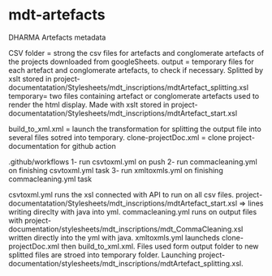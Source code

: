 # mdt-artefacts
DHARMA Artefacts metadata

CSV folder = strong the csv files for artefacts and conglomerate artefacts of the projects downloaded from googleSheets. 
output = temporary files for each artefact and conglomerate artefacts, to check if necessary. Splitted by xslt stored in project-documentatation/Stylesheets/mdt_inscriptions/mdtArtefact_splitting.xsl
temporary= two files containing artefact or conglomerate artefacts used to render the html display. Made with xslt stored in project-documentatation/Stylesheets/mdt_inscriptions/mdtArtefact_start.xsl

build_to_xml.xml = launch the transformation for splitting the output file into several files sotred into temporary.
clone-projectDoc.xml = clone project-documentation for github action

.github/workflows
1- run csvtoxml.yml on push
2- run commacleaning.yml on finishing csvtoxml.yml task
3- run xmltoxmls.yml on finishing commacleaning.yml task 

csvtoxml.yml runs the xsl connected with API to run on all csv files. project-documentatation/Stylesheets/mdt_inscriptions/mdtArtefact_start.xsl => lines writing direclty with java into yml. 
commacleaning.yml runs on output files with project-documentation/stylesheets/mdt_inscriptions/mdt_CommaCleaning.xsl written directly into the yml with java. 
xmltoxmls.yml launcheds clone-projectDoc.xml then build_to_xml.xml. Files used form output folder to new splitted files are stroed into temporary folder. Launching project-documentation/stylesheets/mdt_inscriptions/mdtArtefact_splitting.xsl. 
